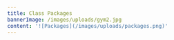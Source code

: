 ```yaml
---
title: Class Packages
bannerImage: /images/uploads/gym2.jpg
content: '![Packages](/images/uploads/packages.png)'
---
```


